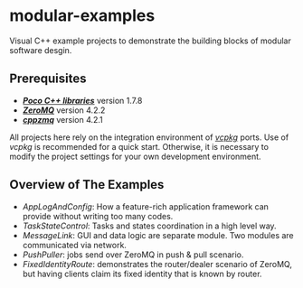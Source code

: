 modular-examples
================
Visual C++ example projects to demonstrate the building blocks of modular software desgin.

Prerequisites
-------------
- ***[Poco C++ libraries](https://github.com/pocoproject/poco)*** version 1.7.8
- ***[ZeroMQ](https://github.com/zeromq/libzmq)*** version 4.2.2
- ***[cppzmq](https://github.com/zeromq/cppzmq)*** version 4.2.1

All projects here rely on the integration environment of [*vcpkg*](https://github.com/Microsoft/vcpkg) ports. Use of *vcpkg* is recommended for a quick start. Otherwise, it is necessary to modify the project settings for your own development environment.
 
Overview of The Examples
------------------------
- *AppLogAndConfig*: How a feature-rich application framework can provide without writing too many codes.
- *TaskStateControl*: Tasks and states coordination in a high level way.
- *MessageLink*: GUI and data logic are separate module. Two modules are communicated via network. 
- *PushPuller*: jobs send over ZeroMQ in push & pull scenario.
- *FixedIdentityRoute*: demonstrates the router/dealer scenario of ZeroMQ, but having clients claim its fixed identity that is known by router. 

